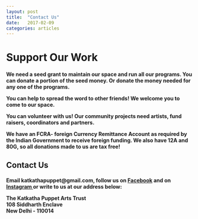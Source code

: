```yaml
---
layout: post
title:  "Contact Us"
date:   2017-02-09
categories: articles
---
```


<h1>Support Our Work</h1>

<h4>We need a seed grant to maintain our space and run all our programs. You can donate a portion of the seed money. Or donate the money needed for any one of the programs.

You can help to spread the word to other friends! We welcome you to come to our space.

You can volunteer with us! Our community projects need artists, fund raisers, coordinators and partners.

We have an FCRA- foreign Currency Remittance Account as required by the Indian Government to receive foreign funding. We also have 12A and 80G, so all donations made to us are tax free!</h4>

<h2>Contact Us</h2>

<h4>Email katkathapuppet@gmail.com, follow us on <a href="https://www.facebook.com/katkathapuppetry/">Facebook</a> and on <a href="https://www.instagram.com/katkathapuppet/?hl=en,">Instagram </a> or write to us at our address below:

<p>
The Katkatha Puppet Arts Trust
<br>
108 Siddharth Enclave
<br>
New Delhi - 110014
</p></h4>
